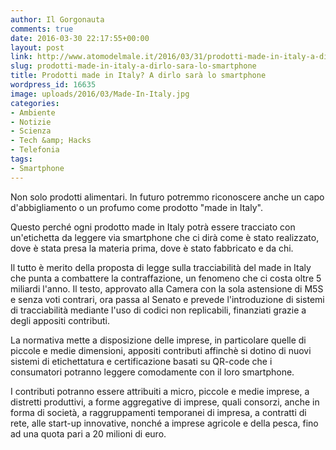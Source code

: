 ```yaml
---
author: Il Gorgonauta
comments: true
date: 2016-03-30 22:17:55+00:00
layout: post
link: http://www.atomodelmale.it/2016/03/31/prodotti-made-in-italy-a-dirlo-sara-lo-smartphone/
slug: prodotti-made-in-italy-a-dirlo-sara-lo-smartphone
title: Prodotti made in Italy? A dirlo sarà lo smartphone
wordpress_id: 16635
image: uploads/2016/03/Made-In-Italy.jpg
categories:
- Ambiente
- Notizie
- Scienza
- Tech &amp; Hacks
- Telefonia
tags:
- Smartphone
---
```


Non solo prodotti alimentari. In futuro potremmo riconoscere anche un capo d'abbigliamento o un profumo come prodotto "made in Italy".

Questo perché ogni prodotto made in Italy potrà essere tracciato con un'etichetta da leggere via smartphone che ci dirà come è stato realizzato, dove è stata presa la materia prima, dove è stato fabbricato e da chi.

Il tutto è merito della proposta di legge sulla tracciabilità del made in Italy che punta a combattere la contraffazione, un fenomeno che ci costa oltre 5 miliardi l'anno. Il testo, approvato alla Camera con la sola astensione di M5S e senza voti contrari, ora passa al Senato e prevede l'introduzione di sistemi di tracciabilità mediante l'uso di codici non replicabili, finanziati grazie a degli appositi contributi.

La normativa mette a disposizione delle imprese, in particolare quelle di piccole e medie dimensioni, appositi contributi affinchè si dotino di nuovi sistemi di etichettatura e certificazione basati su QR-code che i consumatori potranno leggere comodamente con il loro smartphone.

I contributi potranno essere attribuiti a micro, piccole e medie imprese, a distretti produttivi, a forme aggregative di imprese, quali consorzi, anche in forma di società, a raggruppamenti temporanei di impresa, a contratti di rete, alle start-up innovative, nonché a imprese agricole e della pesca, fino ad una quota pari a 20 milioni di euro.
